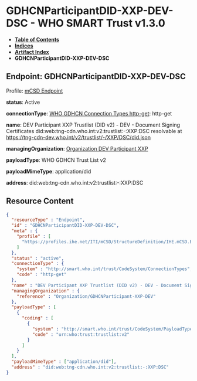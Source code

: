 # GDHCNParticipantDID-XXP-DEV-DSC - WHO SMART Trust v1.3.0

* [**Table of Contents**](toc.md)
* [**Indices**](indices.md)
* [**Artifact Index**](artifacts.md)
* **GDHCNParticipantDID-XXP-DEV-DSC**

## Endpoint: GDHCNParticipantDID-XXP-DEV-DSC

Profile: [mCSD Endpoint](https://profiles.ihe.net/ITI/mCSD/4.0.0/StructureDefinition-IHE.mCSD.Endpoint.html)

**status**: Active

**connectionType**: [WHO GDHCN Connection Types http-get](CodeSystem-ConnectionTypes.md#ConnectionTypes-http-get): http-get

**name**: DEV Participant XXP Trustlist (DID v2) - DEV - Document Signing Certificates did:web:tng-cdn.who.int:v2:trustlist:-:XXP:DSC resolvable at https://tng-cdn-dev.who.int/v2/trustlist/-/XXP/DSC/did.json

**managingOrganization**: [Organization DEV Participant XXP](Organization-GDHCNParticipant-XXP-DEV.md)

**payloadType**: WHO GDHCN Trust List v2

**payloadMimeType**: application/did

**address**: did:web:tng-cdn.who.int:v2:trustlist:-:XXP:DSC



## Resource Content

```json
{
  "resourceType" : "Endpoint",
  "id" : "GDHCNParticipantDID-XXP-DEV-DSC",
  "meta" : {
    "profile" : [
      "https://profiles.ihe.net/ITI/mCSD/StructureDefinition/IHE.mCSD.Endpoint"
    ]
  },
  "status" : "active",
  "connectionType" : {
    "system" : "http://smart.who.int/trust/CodeSystem/ConnectionTypes",
    "code" : "http-get"
  },
  "name" : "DEV Participant XXP Trustlist (DID v2) - DEV - Document Signing Certificates\ndid:web:tng-cdn.who.int:v2:trustlist:-:XXP:DSC\nresolvable at https://tng-cdn-dev.who.int/v2/trustlist/-/XXP/DSC/did.json",
  "managingOrganization" : {
    "reference" : "Organization/GDHCNParticipant-XXP-DEV"
  },
  "payloadType" : [
    {
      "coding" : [
        {
          "system" : "http://smart.who.int/trust/CodeSystem/PayloadTypes",
          "code" : "urn:who:trust:trustlist:v2"
        }
      ]
    }
  ],
  "payloadMimeType" : ["application/did"],
  "address" : "did:web:tng-cdn.who.int:v2:trustlist:-:XXP:DSC"
}

```
